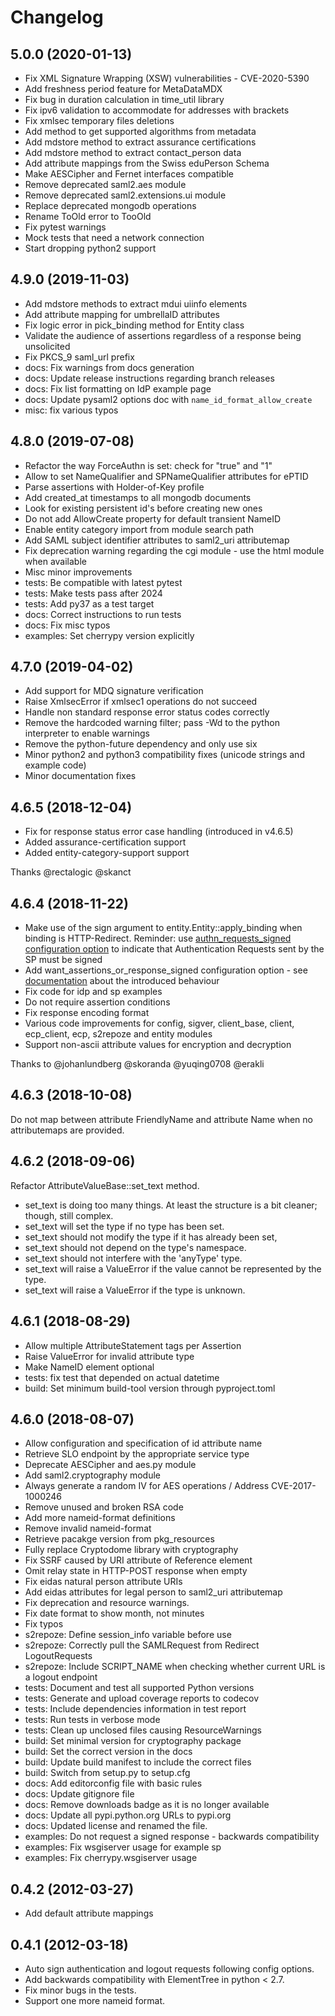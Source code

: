 # Changelog

## 5.0.0 (2020-01-13)

- Fix XML Signature Wrapping (XSW) vulnerabilities - CVE-2020-5390
- Add freshness period feature for MetaDataMDX
- Fix bug in duration calculation in time_util library
- Fix ipv6 validation to accommodate for addresses with brackets
- Fix xmlsec temporary files deletions
- Add method to get supported algorithms from metadata
- Add mdstore method to extract assurance certifications
- Add mdstore method to extract contact_person data
- Add attribute mappings from the Swiss eduPerson Schema
- Make AESCipher and Fernet interfaces compatible
- Remove deprecated saml2.aes module
- Remove deprecated saml2.extensions.ui module
- Replace deprecated mongodb operations
- Rename ToOld error to TooOld
- Fix pytest warnings
- Mock tests that need a network connection
- Start dropping python2 support


## 4.9.0 (2019-11-03)

- Add mdstore methods to extract mdui uiinfo elements
- Add attribute mapping for umbrellaID attributes
- Fix logic error in pick_binding method for Entity class
- Validate the audience of assertions regardless of a response being unsolicited
- Fix PKCS_9 saml_url prefix
- docs: Fix warnings from docs generation
- docs: Update release instructions regarding branch releases
- docs: Fix list formatting on IdP example page
- docs: Update pysaml2 options doc with `name_id_format_allow_create`
- misc: fix various typos


## 4.8.0 (2019-07-08)

- Refactor the way ForceAuthn is set: check for "true" and "1"
- Allow to set NameQualifier and SPNameQualifier attributes for ePTID
- Parse assertions with Holder-of-Key profile
- Add created_at timestamps to all mongodb documents
- Look for existing persistent id's before creating new ones
- Do not add AllowCreate property for default transient NameID
- Enable entity category import from module search path
- Add SAML subject identifier attributes to saml2_uri attributemap
- Fix deprecation warning regarding the cgi module - use the html module when available
- Misc minor improvements
- tests: Be compatible with latest pytest
- tests: Make tests pass after 2024
- tests: Add py37 as a test target
- docs: Correct instructions to run tests
- docs: Fix misc typos
- examples: Set cherrypy version explicitly


## 4.7.0 (2019-04-02)

- Add support for MDQ signature verification
- Raise XmlsecError if xmlsec1 operations do not succeed
- Handle non standard response error status codes correctly
- Remove the hardcoded warning filter; pass -Wd to the python
  interpreter to enable warnings
- Remove the python-future dependency and only use six
- Minor python2 and python3 compatibility fixes
  (unicode strings and example code)
- Minor documentation fixes


## 4.6.5 (2018-12-04)

- Fix for response status error case handling (introduced in v4.6.5)
- Added assurance-certification support
- Added entity-category-support support

Thanks @rectalogic @skanct


## 4.6.4 (2018-11-22)

- Make use of the sign argument to entity.Entity::apply_binding when binding is
  HTTP-Redirect. Reminder: use [authn_requests_signed configuration option][0]
  to indicate that Authentication Requests sent by the SP must be signed
- Add want_assertions_or_response_signed configuration option - see
  [documentation][1] about the introduced behaviour
- Fix code for idp and sp examples
- Do not require assertion conditions
- Fix response encoding format
- Various code improvements for config, sigver, client_base, client,
  ecp_client, ecp, s2repoze and entity modules
- Support non-ascii attribute values for encryption and decryption

Thanks to @johanlundberg @skoranda @yuqing0708 @erakli

  [0]: https://github.com/IdentityPython/pysaml2/blob/master/docs/howto/config.rst#authn-requests-signed
  [1]: https://github.com/IdentityPython/pysaml2/blob/master/docs/howto/config.rst#want-assertions-or-response-signed


## 4.6.3 (2018-10-08)

Do not map between attribute FriendlyName and attribute Name when no
attributemaps are provided.

## 4.6.2 (2018-09-06)

Refactor AttributeValueBase::set_text method.

- set_text is doing too many things. At least the structure is a bit cleaner;
  though, still complex.
- set_text will set the type if no type has been set.
- set_text should not modify the type if it has already been set,
- set_text should not depend on the type's namespace.
- set_text should not interfere with the 'anyType' type.
- set_text will raise a ValueError if the value cannot be represented by the
  type.
- set_text will raise a ValueError if the type is unknown.

## 4.6.1 (2018-08-29)

- Allow multiple AttributeStatement tags per Assertion
- Raise ValueError for invalid attribute type
- Make NameID element optional
- tests: fix test that depended on actual datetime
- build: Set minimum build-tool version through pyproject.toml

## 4.6.0 (2018-08-07)

- Allow configuration and specification of id attribute name
- Retrieve SLO endpoint by the appropriate service type
- Deprecate AESCipher and aes.py module
- Add saml2.cryptography module
- Always generate a random IV for AES operations / Address CVE-2017-1000246
- Remove unused and broken RSA code
- Add more nameid-format definitions
- Remove invalid nameid-format
- Retrieve pacakge version from pkg_resources
- Fully replace Cryptodome library with cryptography
- Fix SSRF caused by URI attribute of Reference element
- Omit relay state in HTTP-POST response when empty
- Fix eidas natural person attribute URIs
- Add eidas attributes for legal person to saml2_uri attributemap
- Fix deprecation and resource warnings.
- Fix date format to show month, not minutes
- Fix typos
- s2repoze: Define session_info variable before use
- s2repoze: Correctly pull the SAMLRequest from Redirect LogoutRequests
- s2repoze: Include SCRIPT_NAME when checking whether current URL is a logout endpoint
- tests: Document and test all supported Python versions
- tests: Generate and upload coverage reports to codecov
- tests: Include dependencies information in test report
- tests: Run tests in verbose mode
- tests: Clean up unclosed files causing ResourceWarnings
- build: Set minimal version for cryptography package
- build: Set the correct version in the docs
- build: Update build manifest to include the correct files
- build: Switch from setup.py to setup.cfg
- docs: Add editorconfig file with basic rules
- docs: Update gitignore file
- docs: Remove downloads badge as it is no longer available
- docs: Update all pypi.python.org URLs to pypi.org
- docs: Updated license and renamed the file.
- examples: Do not request a signed response - backwards compatibility
- examples: Fix wsgiserver usage for example sp
- examples: Fix cherrypy.wsgiserver usage

## 0.4.2 (2012-03-27)

- Add default attribute mappings

## 0.4.1 (2012-03-18)

- Auto sign authentication and logout requests following config options.
- Add backwards compatibility with ElementTree in python < 2.7.
- Fix minor bugs in the tests.
- Support one more nameid format.

